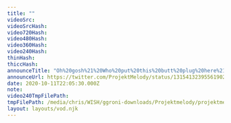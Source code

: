 ```yaml
---
title: ""
videoSrc: 
videoSrcHash: 
video720Hash: 
video480Hash: 
video360Hash: 
video240Hash: 
thinHash: 
thiccHash: 
announceTitle: "Oh%20gosh%21%20Who%20put%20this%20butt%20plug%20here%21"
announceUrl: https://twitter.com/ProjektMelody/status/1315413239556190211
date: 2020-10-11T22:05:30.000Z
note: 
video240TmpFilePath: 
tmpFilePath: /media/chris/WISH/ggroni-downloads/Projektmelody/projektmelody_2020-10-11_22-03-31.mkv
layout: layouts/vod.njk
---
```

